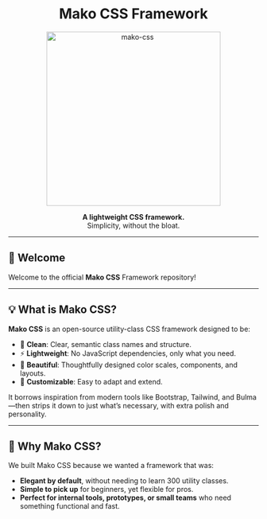 <h1 align="center">
  Mako CSS Framework
</h1>

<p align="center">
  <img src="https://github.com/user-attachments/assets/5caa5924-9388-4011-a7eb-22c85c449aee" alt="mako-css" width="350"/>
</p>

<p align="center">
  <strong>A lightweight CSS framework.</strong><br>
  Simplicity, without the bloat.
</p>

---

## 🚀 Welcome

Welcome to the official **Mako CSS** Framework repository!

---

## 💡 What is Mako CSS?

**Mako CSS** is an open-source utility-class CSS framework designed to be:
- 💼 **Clean**: Clear, semantic class names and structure.
- ⚡ **Lightweight**: No JavaScript dependencies, only what you need.
- 🌈 **Beautiful**: Thoughtfully designed color scales, components, and layouts.
- 🔧 **Customizable**: Easy to adapt and extend.

It borrows inspiration from modern tools like Bootstrap, Tailwind, and Bulma—then strips it down to just what’s necessary, with extra polish and personality.

---

## 🌊 Why Mako CSS?

We built Mako CSS because we wanted a framework that was:

- **Elegant by default**, without needing to learn 300 utility classes.
- **Simple to pick up** for beginners, yet flexible for pros.
- **Perfect for internal tools, prototypes, or small teams** who need something functional and fast.
